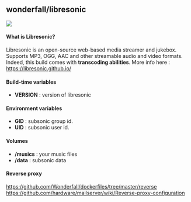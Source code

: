 ## wonderfall/libresonic

![](https://i.goopics.net/LD38.png)

#### What is Libresonic?
Libresonic is an open-source web-based media streamer and jukebox. Supports MP3, OGG, AAC and other streamable audio and video formats. Indeed, this build comes with **transcoding abilities**. More info here : https://libresonic.github.io/

#### Build-time variables
- **VERSION** : version of libresonic

#### Environment variables
- **GID** : subsonic group id.
- **UID** : subsonic user id.

#### Volumes
- **/musics** : your music files
- **/data** : subsonic data


#### Reverse proxy
https://github.com/Wonderfall/dockerfiles/tree/master/reverse
https://github.com/hardware/mailserver/wiki/Reverse-proxy-configuration
